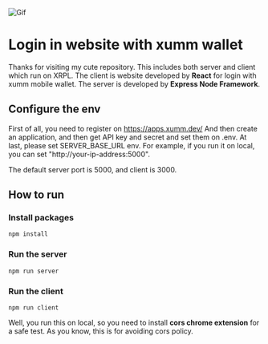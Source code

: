 ![Gif](https://github.com/CaCaBlocker/Gifs.git/481EA8B5-9AD8-4E80-9083-66D37433F53D.GIF)

# Login in website with xumm wallet

Thanks for visiting my cute repository. This includes both server and client which run on XRPL. The client is website developed by **React** for login with xumm mobile wallet.
The server is developed by **Express Node Framework**.

## Configure the env

First of all, you need to register on https://apps.xumm.dev/
And then create an application, and then get API key and secret and set them on .env.
At last, please set SERVER_BASE_URL env. For example, if you run it on local, you can set "http://your-ip-address:5000".

The default server port is 5000, and client is 3000.

## How to run

### Install packages

```
npm install
```

### Run the server

```
npm run server
```

### Run the client

```
npm run client
```

Well, you run this on local, so you need to install **cors chrome extension** for a safe test. As you know, this is for avoiding cors policy.
